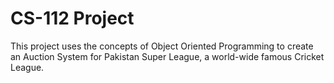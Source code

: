 # CS-112 Project

This project uses the concepts of Object Oriented Programming to create an Auction System for Pakistan Super League, a world-wide famous Cricket League. 
